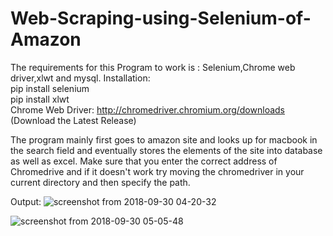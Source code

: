 # Web-Scraping-using-Selenium-of-Amazon

The requirements for this Program to work is  : Selenium,Chrome web driver,xlwt and mysql.
Installation:</br>
pip install selenium</br>
pip install xlwt</br>
Chrome Web Driver: http://chromedriver.chromium.org/downloads (Download the Latest Release)</br>

The program mainly first goes to amazon site and looks up for macbook in the search field and eventually stores the elements of the site into database as well as excel. Make sure that you enter the correct address of Chromedrive and if it doesn't work try moving the chromedriver in your current directory and then specify the path.

Output:
![screenshot from 2018-09-30 04-20-32](https://user-images.githubusercontent.com/26517949/46251443-671af000-c470-11e8-9217-97f5091378a0.png)

![screenshot from 2018-09-30 05-05-48](https://user-images.githubusercontent.com/26517949/46251445-7601a280-c470-11e8-8510-365e1e33bfc8.png)
